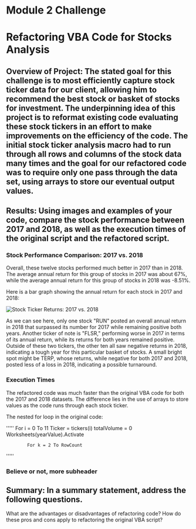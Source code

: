 # Module 2 Challenge
# Refactoring VBA Code for Stocks Analysis

## Overview of Project: The stated goal for this challenge is to most efficiently capture stock ticker data for our client, allowing him to recommend the best stock or basket of stocks for investment. The underpinning idea of this project is to reformat existing code evaluating these stock tickers in an effort to make improvements on the efficiency of the code. The initial stock ticker analysis macro had to run through all rows and columns of the stock data many times and the goal for our refactored code was to require only one pass through the data set, using arrays to store our eventual output values. 

 

## Results: Using images and examples of your code, compare the stock performance between 2017 and 2018, as well as the execution times of the original script and the refactored script.

### Stock Performance Comparison: 2017 vs. 2018

Overall, these twelve stocks performed much better in 2017 than in 2018. The average annual return for this group of stocks in 2017 was about 67%, while the average annual return for this group of stocks in 2018 was -8.51%. 

Here is a bar graph showing the annual return for each stock in 2017 and 2018: 

![Stock Ticker Returns: 2017 vs. 2018](https://github.com/Tozerh/stocks-analysis/blob/main/17%20vs%2018%20Comparison.PNG)

As we can see here, only one stock "RUN" posted an overall annual return in 2018 that surpassed its number for 2017 while remaining positive both years. Another ticker of note is "FLSR," performing worse in 2017 in terms of its annual return, while its returns for both years remained positive. Outside of these two tickers, the other ten all saw negative returns in 2018, indicating a tough year for this particular basket of stocks. A small bright spot might be TERP, whose returns, while negative for both 2017 and 2018, posted less of a loss in 2018, indicating a possible turnaround. 
 
### Execution Times

The refactored code was much faster than the original VBA code for both the 2017 and 2018 datasets. The difference lies in the use of arrays to store values as the code runs through each stock ticker. 

The nested for loop in the original code: 

'''''
 For i = 0 To 11
        Ticker = tickers(i)
        totalVolume = 0
        Worksheets(yearValue).Activate
          
            For k = 2 To RowCount         
'''''

### Believe or not, more subheader 


  

## Summary: In a summary statement, address the following questions.
What are the advantages or disadvantages of refactoring code?
How do these pros and cons apply to refactoring the original VBA script?
